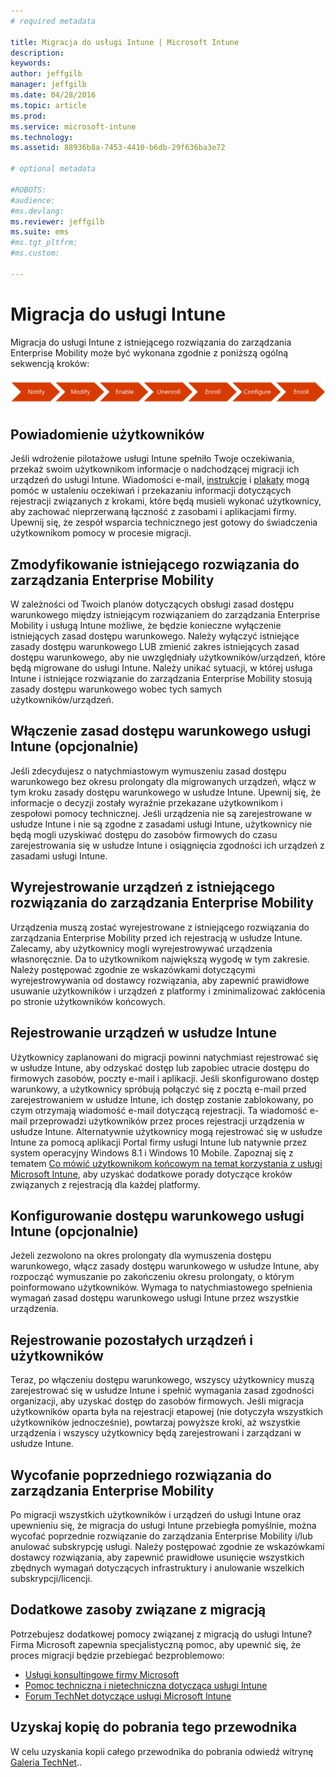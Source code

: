 ```yaml
---
# required metadata

title: Migracja do usługi Intune | Microsoft Intune
description:
keywords:
author: jeffgilb
manager: jeffgilb
ms.date: 04/28/2016
ms.topic: article
ms.prod:
ms.service: microsoft-intune
ms.technology:
ms.assetid: 88936b8a-7453-4410-b6db-29f636ba3e72

# optional metadata

#ROBOTS:
#audience:
#ms.devlang:
ms.reviewer: jeffgilb
ms.suite: ems
#ms.tgt_pltfrm:
#ms.custom:

---
```


# Migracja do usługi Intune


Migracja do usługi Intune z istniejącego rozwiązania do zarządzania Enterprise Mobility może być wykonana zgodnie z poniższą ogólną sekwencją kroków:

![Kroki migracji do usługi Intune](./media/migrate-intune-steps.png)

## Powiadomienie użytkowników

Jeśli wdrożenie pilotażowe usługi Intune spełniło Twoje oczekiwania, przekaż swoim użytkownikom informacje o nadchodzącej migracji ich urządzeń do usługi Intune. Wiadomości e-mail, [instrukcje](http://www.microsoft.com/en-us/download/details.aspx?id=46398) i [plakaty](https://gallery.technet.microsoft.com/Intune-End-User-Enrollment-3a0c9b0c?WT.mc_id=Blog_Intune_General_PCIT) mogą pomóc w ustaleniu oczekiwań i przekazaniu informacji dotyczących rejestracji związanych z krokami, które będą musieli wykonać użytkownicy, aby zachować nieprzerwaną łączność z zasobami i aplikacjami firmy. Upewnij się, że zespół wsparcia technicznego jest gotowy do świadczenia użytkownikom pomocy w procesie migracji.

## Zmodyfikowanie istniejącego rozwiązania do zarządzania Enterprise Mobility

W zależności od Twoich planów dotyczących obsługi zasad dostępu warunkowego między istniejącym rozwiązaniem do zarządzania Enterprise Mobility i usługą Intune możliwe, że będzie konieczne wyłączenie istniejących zasad dostępu warunkowego. Należy wyłączyć istniejące zasady dostępu warunkowego LUB zmienić zakres istniejących zasad dostępu warunkowego, aby nie uwzględniały użytkowników/urządzeń, które będą migrowane do usługi Intune.  Należy unikać sytuacji, w której usługa Intune i istniejące rozwiązanie do zarządzania Enterprise Mobility stosują zasady dostępu warunkowego wobec tych samych użytkowników/urządzeń.

## Włączenie zasad dostępu warunkowego usługi Intune (opcjonalnie)

Jeśli zdecydujesz o natychmiastowym wymuszeniu zasad dostępu warunkowego bez okresu prolongaty dla migrowanych urządzeń, włącz w tym kroku zasady dostępu warunkowego w usłudze Intune.  Upewnij się, że informacje o decyzji zostały wyraźnie przekazane użytkownikom i zespołowi pomocy technicznej.  Jeśli urządzenia nie są zarejestrowane w usłudze Intune i nie są zgodne z zasadami usługi Intune, użytkownicy nie będą mogli uzyskiwać dostępu do zasobów firmowych do czasu zarejestrowania się w usłudze Intune i osiągnięcia zgodności ich urządzeń z zasadami usługi Intune.

## Wyrejestrowanie urządzeń z istniejącego rozwiązania do zarządzania Enterprise Mobility

Urządzenia muszą zostać wyrejestrowane z istniejącego rozwiązania do zarządzania Enterprise Mobility przed ich rejestracją w usłudze Intune. Zalecamy, aby użytkownicy mogli wyrejestrowywać urządzenia własnoręcznie. Da to użytkownikom największą wygodę w tym zakresie.  Należy postępować zgodnie ze wskazówkami dotyczącymi wyrejestrowywania od dostawcy rozwiązania, aby zapewnić prawidłowe usuwanie użytkowników i urządzeń z platformy i zminimalizować zakłócenia po stronie użytkowników końcowych.

## Rejestrowanie urządzeń w usłudze Intune

Użytkownicy zaplanowani do migracji powinni natychmiast rejestrować się w usłudze Intune, aby odzyskać dostęp lub zapobiec utracie dostępu do firmowych zasobów, poczty e-mail i aplikacji. Jeśli skonfigurowano dostęp warunkowy, a użytkownicy spróbują połączyć się z pocztą e-mail przed zarejestrowaniem w usłudze Intune, ich dostęp zostanie zablokowany, po czym otrzymają wiadomość e-mail dotyczącą rejestracji. Ta wiadomość e-mail przeprowadzi użytkowników przez proces rejestracji urządzenia w usłudze Intune.  Alternatywnie użytkownicy mogą rejestrować się w usłudze Intune za pomocą aplikacji Portal firmy usługi Intune lub natywnie przez system operacyjny Windows 8.1 i Windows 10 Mobile. Zapoznaj się z tematem [Co mówić użytkownikom końcowym na temat korzystania z usługi Microsoft Intune](what-to-tell-your-end-users-about-using-microsoft-intune.md), aby uzyskać dodatkowe porady dotyczące kroków związanych z rejestracją dla każdej platformy.

## Konfigurowanie dostępu warunkowego usługi Intune (opcjonalnie)

Jeżeli zezwolono na okres prolongaty dla wymuszenia dostępu warunkowego, włącz zasady dostępu warunkowego w usłudze Intune, aby rozpocząć wymuszanie po zakończeniu okresu prolongaty, o którym poinformowano użytkowników. Wymaga to natychmiastowego spełnienia wymagań zasad dostępu warunkowego usługi Intune przez wszystkie urządzenia.

## Rejestrowanie pozostałych urządzeń i użytkowników

Teraz, po włączeniu dostępu warunkowego, wszyscy użytkownicy muszą zarejestrować się w usłudze Intune i spełnić wymagania zasad zgodności organizacji, aby uzyskać dostęp do zasobów firmowych. Jeśli migracja użytkowników oparta była na rejestracji etapowej (nie dotyczyła wszystkich użytkowników jednocześnie), powtarzaj powyższe kroki, aż wszystkie urządzenia i wszyscy użytkownicy będą zarejestrowani i zarządzani w usłudze Intune.

## Wycofanie poprzedniego rozwiązania do zarządzania Enterprise Mobility

Po migracji wszystkich użytkowników i urządzeń do usługi Intune oraz upewnieniu się, że migracja do usługi Intune przebiegła pomyślnie, można wycofać poprzednie rozwiązanie do zarządzania Enterprise Mobility i/lub anulować subskrypcję usługi. Należy postępować zgodnie ze wskazówkami dostawcy rozwiązania, aby zapewnić prawidłowe usunięcie wszystkich zbędnych wymagań dotyczących infrastruktury i anulowanie wszelkich subskrypcji/licencji.

## Dodatkowe zasoby związane z migracją

Potrzebujesz dodatkowej pomocy związanej z migracją do usługi Intune? Firma Microsoft zapewnia specjalistyczną pomoc, aby upewnić się, że proces migracji będzie przebiegać bezproblemowo:

<!--- - [Microsoft Intune Onboarding](/em/solutions/fasttrack-center-benefit-for-enterprise-mobility-suite-ems)--->
- [Usługi konsultingowe firmy Microsoft](https://www.microsoft.com/en-us/microsoftservices/default.aspx)
- [Pomoc techniczna i nietechniczna dotycząca usługi Intune](/intune/troubleshoot/how-to-get-support-for-microsoft-intune)
- [Forum TechNet dotyczące usługi Microsoft Intune](https://social.technet.microsoft.com/Forums/en-US/home?forum=microsoftintuneprod)

## Uzyskaj kopię do pobrania tego przewodnika

W celu uzyskania kopii całego przewodnika do pobrania odwiedź witrynę [Galeria TechNet](https://gallery.technet.microsoft.com/Migrating-to-Intune-ea439387)..


<!--HONumber=May16_HO1-->


